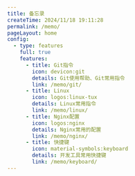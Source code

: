 ```yaml
---
title: 备忘录
createTime: 2024/11/18 19:11:28
permalink: /memo/
pageLayout: home
config:
  - type: features
    full: true
    features:
      - title: Git指令
        icon: devicon:git
        details: Git使用帮助、Git常用指令
        link: /memo/git/
      - title: Linux
        icon: logos:linux-tux
        details: Linux常用指令
        link: /memo/linux/
      - title: Nginx配置
        icon: logos:nginx
        details: Nginx常用的配置
        link: /memo/nginx/
      - title: 快捷键
        icon: material-symbols:keyboard
        details: 开发工具常用快捷键
        link: /memo/keyboard/
---
```

